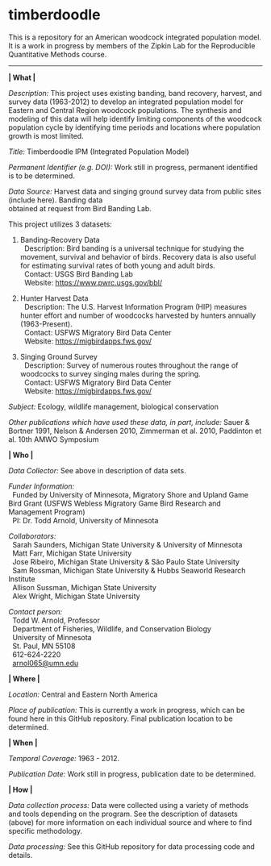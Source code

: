 # timberdoodle
This is a repository for an American woodcock integrated population model. It is a work in progress by members of the Zipkin Lab for the  Reproducible Quantitative Methods course.

---

**| What |**

*Description:* This project uses existing banding, band recovery, harvest, and survey data (1963-2012) 
to develop an integrated population model for Eastern and Central Region woodcock populations. 
The synthesis and modeling of this data will help identify limiting components of the woodcock 
population cycle by identifying time periods and locations where population growth is most limited.

*Title:* Timberdoodle IPM (Integrated Population Model)

*Permanent Identifier (e.g. DOI):* Work still in progress, permanent identified is to be determined.

*Data Source:* Harvest data and singing ground survey data from public sites (include here). Banding data  
obtained at request from Bird Banding Lab.

This project utilizes 3 datasets:  

1) Banding-Recovery Data  
&nbsp;&nbsp;Description: Bird banding is a universal technique for studying the movement, survival and behavior of birds. Recovery data is also useful for estimating survival rates of both young and adult birds.  
&nbsp;&nbsp;Contact: USGS Bird Banding Lab  
&nbsp;&nbsp;Website: https://www.pwrc.usgs.gov/bbl/

2) Hunter Harvest Data  
&nbsp;&nbsp;Description: The U.S. Harvest Information Program (HIP) measures hunter effort and number of woodcocks harvested by hunters annually (1963-Present).  
&nbsp;&nbsp;Contact: USFWS Migratory Bird Data Center  
&nbsp;&nbsp;Website: https://migbirdapps.fws.gov/

3) Singing Ground Survey  
&nbsp;&nbsp;Description: Survey of numerous routes throughout the range of woodcocks to survey singing males during the spring.     	
&nbsp;&nbsp;Contact: USFWS Migratory Bird Data Center  
&nbsp;&nbsp;Website: https://migbirdapps.fws.gov/

*Subject:* Ecology, wildlife management, biological conservation

*Other publications which have used these data, in part, include:* Sauer & Bortner 1991, Nelson & Andersen 2010, 
Zimmerman et al. 2010, Paddinton et al. 10th AMWO Symposium

**| Who |**
	
*Data Collector:* See above in description of data sets.

*Funder Information:*  
&nbsp;&nbsp;Funded by University of Minnesota, Migratory Shore and Upland Game Bird Grant (USFWS Webless Migratory Game Bird Research and Management Program)	
&nbsp;&nbsp;PI: Dr. Todd Arnold, University of Minnesota

*Collaborators:*  
&nbsp;&nbsp;Sarah Saunders, Michigan State University & University of Minnesota  
&nbsp;&nbsp;Matt Farr, Michigan State University  
&nbsp;&nbsp;Jose Ribeiro, Michigan State University & São Paulo State University  
&nbsp;&nbsp;Sam Rossman, Michigan State University & Hubbs Seaworld Research Institute  
&nbsp;&nbsp;Allison Sussman, Michigan State University  
&nbsp;&nbsp;Alex Wright, Michigan State University  

*Contact person:*  
&nbsp;&nbsp;Todd W. Arnold, Professor  
&nbsp;&nbsp;Department of Fisheries, Wildlife, and Conservation Biology  
&nbsp;&nbsp;University of Minnesota  
&nbsp;&nbsp;St. Paul, MN 55108  
&nbsp;&nbsp;612-624-2220  
&nbsp;&nbsp;arnol065@umn.edu  
   
**| Where |**

*Location:* Central and Eastern North America

*Place of publication:* This is currently a work in progress, which can be found here in this GitHub repository. Final publication location to be determined.

**| When |**

*Temporal Coverage:* 1963 - 2012.

*Publication Date:* Work still in progress, publication date to be determined.

**| How |**

*Data collection process:* Data were collected using a variety of methods and tools depending on the program. See the description of datasets (above) for more information on each individual source and where to find specific methodology.

*Data processing:* See this GitHub repository for data processing code and details.
